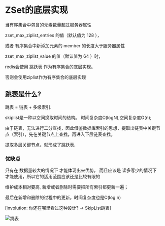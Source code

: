 # ZSet的底层实现

当有序集合中包含的元素数量超过服务器属性

zset_max_ziplist_entries 的值（默认值为 128 ），

或者 有序集合中新添加元素的 member 的长度大于服务器属性 

zset_max_ziplist_value 的值（默认值为 64 ）时，

redis会使用 跳跃表 作为有序集合的底层实现。

否则会使用ziplist作为有序集合的底层实现

## 跳表是什么?

跳表 = 链表 + 多级索引.

skiplist是一种以空间换取时间的结构。 时间复杂度O(logN),空间复杂度O(n);

由于链表，无法进行二分查找，因此借鉴数据库索引的思想，提取出链表中关键节点（索引），先在关键节点上查找，再进入下层链表查找。

提取多层关键节点，就形成了跳跃表.

### 优缺点
只有在 数据量较大的情况下 才能体现出来优势。
而且应该是 读多写少的情况下 才能使用，所以它的适用范围应该还是比较有限的

维护成本相对要高, 新增或者删除时需要把所有索引都更新一遍；

最后在新增和删除的过程中的更新，时间复杂度也是O(log n) 

[involution: 你还在哪里看过这种设计? -> SkipList跳表]

![跳表](../img/redis_jump.jpg)
